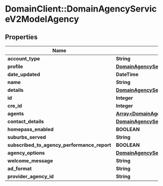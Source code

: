# DomainClient::DomainAgencyServiceV2ModelAgency

## Properties
Name | Type | Description | Notes
------------ | ------------- | ------------- | -------------
**account_type** | **String** |  | [optional] 
**profile** | [**DomainAgencyServiceV2ModelAgencyProfile**](DomainAgencyServiceV2ModelAgencyProfile.md) |  | [optional] 
**date_updated** | **DateTime** |  | [optional] 
**name** | **String** |  | [optional] 
**details** | [**DomainAgencyServiceV2ModelAgencyDetails**](DomainAgencyServiceV2ModelAgencyDetails.md) |  | [optional] 
**id** | **Integer** |  | [optional] 
**cre_id** | **Integer** |  | [optional] 
**agents** | [**Array&lt;DomainAgencyServiceV2ModelAgentInAgencyList&gt;**](DomainAgencyServiceV2ModelAgentInAgencyList.md) |  | [optional] 
**contact_details** | [**DomainAgencyServiceV2ModelContactDetails**](DomainAgencyServiceV2ModelContactDetails.md) |  | [optional] 
**homepass_enabled** | **BOOLEAN** |  | [optional] 
**suburbs_served** | **String** |  | [optional] 
**subscribed_to_agency_performance_report** | **BOOLEAN** |  | [optional] 
**agency_options** | [**DomainAgencyServiceV2ModelAgencyOptions**](DomainAgencyServiceV2ModelAgencyOptions.md) |  | [optional] 
**welcome_message** | **String** |  | [optional] 
**ad_format** | **String** |  | [optional] 
**provider_agency_id** | **String** |  | [optional] 


